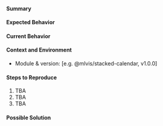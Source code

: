 <!--- Provide a general summary of the issue in the Title above -->

#### Summary

<!--- How has this issue affected you? What are you trying to accomplish? -->
<!--- Providing context helps us come up with a solution that is most useful in the real world -->

#### Expected Behavior

<!--- If you're describing a bug, tell us what should happen -->
<!--- If you're suggesting a change/improvement, tell us how it should work -->

#### Current Behavior

<!--- If describing a bug, tell us what happens instead of the expected behavior -->
<!--- If suggesting a change/improvement, explain the difference from current behavior -->

#### Context and Environment

<!--- Include as many relevant details about the environment you experienced the bug in -->
<!--- e.g. Browser/node/npm versions, OS, Babel, etc. -->

- Module & version: [e.g. @mlvis/stacked-calendar, v1.0.0]

#### Steps to Reproduce

<!--- Provide a link to a live example, or an unambiguous set of steps to -->
<!--- reproduce this bug. Include code to reproduce, if relevant -->

1. TBA
2. TBA
3. TBA

#### Possible Solution

<!--- Not obligatory, but suggest a fix/reason for the bug, -->
<!--- or ideas how to implement the addition or change -->
